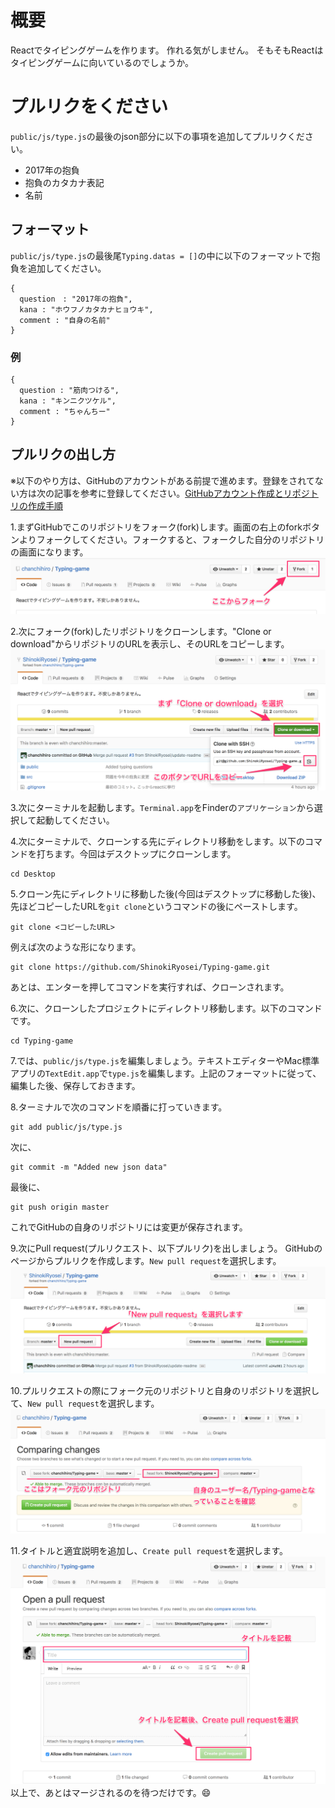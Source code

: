 # 概要
Reactでタイピングゲームを作ります。
作れる気がしません。
そもそもReactはタイピングゲームに向いているのでしょうか。

# プルリクをください
`public/js/type.js`の最後のjson部分に以下の事項を追加してプルリクください。

- 2017年の抱負
- 抱負のカタカナ表記
- 名前

## フォーマット
`public/js/type.js`の最後尾`Typing.datas = []`の中に以下のフォーマットで抱負を追加してください。
```
{
  question　: "2017年の抱負",
  kana : "ホウフノカタカナヒョウキ",
  comment : "自身の名前"
}
```
### 例
```
{
  question : "筋肉つける",
  kana : "キンニクツケル",
  comment : "ちゃんちー"
}
```

## プルリクの出し方
※以下のやり方は、GitHubのアカウントがある前提で進めます。登録をされてない方は次の記事を参考に登録してください。[GitHubアカウント作成とリポジトリの作成手順](http://qiita.com/kooohei/items/361da3c9dbb6e0c7946b)

1.まずGitHubでこのリポジトリをフォーク(fork)します。画面の右上のforkボタンよりフォークしてください。フォークすると、フォークした自分のリポジトリの画面になります。
![フォークの仕方](./Readme_images/screenshot_fork.png)

2.次にフォーク(fork)したリポジトリをクローンします。"Clone or download"からリポジトリのURLを表示し、そのURLをコピーします。
![クローンの仕方](./Readme_images/screenshot_clone.png)

3.次にターミナルを起動します。`Terminal.app`をFinderの`アプリケーション`から選択して起動してください。

4.次にターミナルで、クローンする先にディレクトリ移動をします。以下のコマンドを打ちます。今回はデスクトップにクローンします。
```
cd Desktop
```

5.クローン先にディレクトリに移動した後(今回はデスクトップに移動した後)、先ほどコピーしたURLを`git clone`というコマンドの後にペーストします。
```
git clone <コピーしたURL>
```

例えば次のような形になります。
```
git clone https://github.com/ShinokiRyosei/Typing-game.git
```

あとは、エンターを押してコマンドを実行すれば、クローンされます。

6.次に、クローンしたプロジェクトにディレクトリ移動します。以下のコマンドです。
```
cd Typing-game
```

7.では、`public/js/type.js`を編集しましょう。テキストエディターやMac標準アプリの`TextEdit.app`で`type.js`を編集します。上記のフォーマットに従って、編集した後、保存しておきます。

8.ターミナルで次のコマンドを順番に打っていきます。
```
git add public/js/type.js
```

次に、
```
git commit -m "Added new json data"
```

最後に、
```
git push origin master
```

これでGitHubの自身のリポジトリには変更が保存されます。

9.次にPull request(プルリクエスト、以下プルリク)を出しましょう。
GitHubのページからプルリクを作成します。`New pull request`を選択します。
![New pull request選択画面](./Readme_images/screenshot_newpullrequest.png)

10.プルリクエストの際にフォーク元のリポジトリと自身のリポジトリを選択して、`New pull request`を選択します。
![Compare画面](./Readme_images/screenshot_compare.png)

11.タイトルと適宜説明を追加し、`Create pull request`を選択します。
![Open pull request画面](./Readme_images/screenshot_openpullrequest.png)
以上で、あとはマージされるのを待つだけです。😄
